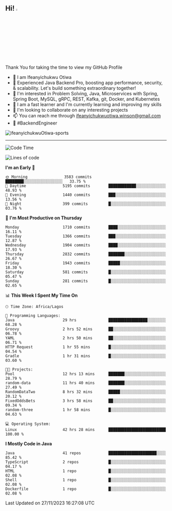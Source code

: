 <!-- BLOG-POST-LIST:START --><!-- BLOG-POST-LIST:END -->

## Hi! <img src="https://media.giphy.com/media/hvRJCLFzcasrR4ia7z/giphy.gif" width="4%"> 

Thank You for taking the time to view my GitHub Profile

- 👋 I am Ifeanyichukwu Otiwa
- 🚀 Experienced Java Backend Pro, boosting app performance, security, & scalability. Let's build something extraordinary together!
- 👀 I'm interested in Problem Solving, Java, Microservices with Spring, Spring Boot, MySQL, gRPC, REST, Kafka, git, Docker, and Kubernetes
- 🌱 I am a fast learner and I'm currently learning and improving my skills
- 💞️ I'm looking to collaborate on any interesting projects
- 📫 You can reach me through ifeanyichukwuotiwa.winson@gmail.com
- 🚀 #BackendEngineer

<p align="left" marginTop="10px"> <img src="https://komarev.com/ghpvc/?username=ifeanyichukwuOtiwa-sports&label=Profile%20views&color=0e75b6&style=for-the-badge" alt="ifeanyichukwuOtiwa-sports" /> </p>

***

<!--START_SECTION:waka-->
![Code Time](http://img.shields.io/badge/Code%20Time-1%2C985%20hrs%2029%20mins-blue)

![Lines of code](https://img.shields.io/badge/From%20Hello%20World%20I%27ve%20Written-4.0%20million%20lines%20of%20code-blue)

**I'm an Early 🐤** 

```text
🌞 Morning                3583 commits        ████████░░░░░░░░░░░░░░░░░   33.75 % 
🌆 Daytime                5195 commits        ████████████░░░░░░░░░░░░░   48.93 % 
🌃 Evening                1440 commits        ███░░░░░░░░░░░░░░░░░░░░░░   13.56 % 
🌙 Night                  399 commits         █░░░░░░░░░░░░░░░░░░░░░░░░   03.76 % 
```
📅 **I'm Most Productive on Thursday** 

```text
Monday                   1710 commits        ████░░░░░░░░░░░░░░░░░░░░░   16.11 % 
Tuesday                  1366 commits        ███░░░░░░░░░░░░░░░░░░░░░░   12.87 % 
Wednesday                1904 commits        ████░░░░░░░░░░░░░░░░░░░░░   17.93 % 
Thursday                 2832 commits        ███████░░░░░░░░░░░░░░░░░░   26.67 % 
Friday                   1943 commits        █████░░░░░░░░░░░░░░░░░░░░   18.30 % 
Saturday                 581 commits         █░░░░░░░░░░░░░░░░░░░░░░░░   05.47 % 
Sunday                   281 commits         █░░░░░░░░░░░░░░░░░░░░░░░░   02.65 % 
```


📊 **This Week I Spent My Time On** 

```text
🕑︎ Time Zone: Africa/Lagos

💬 Programming Languages: 
Java                     29 hrs              █████████████████░░░░░░░░   68.28 % 
Groovy                   2 hrs 52 mins       ██░░░░░░░░░░░░░░░░░░░░░░░   06.78 % 
YAML                     2 hrs 50 mins       ██░░░░░░░░░░░░░░░░░░░░░░░   06.71 % 
HTTP Request             1 hr 55 mins        █░░░░░░░░░░░░░░░░░░░░░░░░   04.54 % 
Gradle                   1 hr 31 mins        █░░░░░░░░░░░░░░░░░░░░░░░░   03.60 % 

🐱‍💻 Projects: 
Pool                     12 hrs 13 mins      ███████░░░░░░░░░░░░░░░░░░   28.79 % 
random-data              11 hrs 40 mins      ███████░░░░░░░░░░░░░░░░░░   27.49 % 
RandomDataTwo            8 hrs 32 mins       █████░░░░░░░░░░░░░░░░░░░░   20.12 % 
FixedOddsBets            3 hrs 58 mins       ██░░░░░░░░░░░░░░░░░░░░░░░   09.34 % 
random-three             1 hr 58 mins        █░░░░░░░░░░░░░░░░░░░░░░░░   04.63 % 

💻 Operating System: 
Linux                    42 hrs 28 mins      █████████████████████████   100.00 % 
```

**I Mostly Code in Java** 

```text
Java                     41 repos            █████████████████████░░░░   85.42 % 
TypeScript               2 repos             █░░░░░░░░░░░░░░░░░░░░░░░░   04.17 % 
HTML                     1 repo              █░░░░░░░░░░░░░░░░░░░░░░░░   02.08 % 
Shell                    1 repo              █░░░░░░░░░░░░░░░░░░░░░░░░   02.08 % 
Dockerfile               1 repo              █░░░░░░░░░░░░░░░░░░░░░░░░   02.08 % 
```




 Last Updated on 27/11/2023 16:27:08 UTC
<!--END_SECTION:waka-->

<!--
<p align="center">
![trophy](https://github-profile-trophy.vercel.app/?username=ifeanyichukwuOtiwa-sports&theme=onedark) (https://github.com/ryo-ma/github-profile-trophy)
</p>
-->

<!---
ifeanyi-otiwa/ifeanyi-otiwa is a ✨ special ✨ repository because its `README.md` (this file) appears on your GitHub profile.
You can click the Preview link to take a look at your changes.
--->
